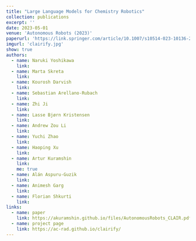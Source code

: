 ```yaml
---
title: "Large Language Models for Chemistry Robotics"
collection: publications
excerpt: ''
date: 2023-05-01
venue: 'Autonomous Robots (2023)'
paperurl: 'https://link.springer.com/article/10.1007/s10514-023-10136-2#:~:text=Several%20language%20models%20specialized%20for,et%20al.%2C%202023).'
imgurl: 'clairify.jpg'
show: true
authors:
  - name: Naruki Yoshikawa
    link: 
  - name: Marta Skreta
    link:
  - name: Kourosh Darvish
    link:
  - name: Sebastian Arellano-Rubach
    link:
  - name: Zhi Ji
    link:
  - name: Lasse Bjørn Kristensen
    link:
  - name: Andrew Zou Li
    link:
  - name: Yuchi Zhao
    link:
  - name: Haoping Xu
    link:
  - name: Artur Kuramshin
    link:
    me: true
  - name: Alán Aspuru-Guzik
    link:
  - name: Animesh Garg
    link:
  - name: Florian Shkurti
    link:
links:
  - name: paper
    link: https://akuramshin.github.io/files/AutonomousRobots_CLAIR.pdf
  - name: project page
    link: https://ac-rad.github.io/clairify/
---
```

